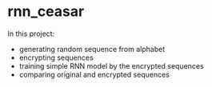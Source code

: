 # rnn_ceasar
In this project:
- generating random sequence from alphabet
- encrypting sequences
- training simple RNN model by the encrypted sequences
- comparing original and encrypted sequences
